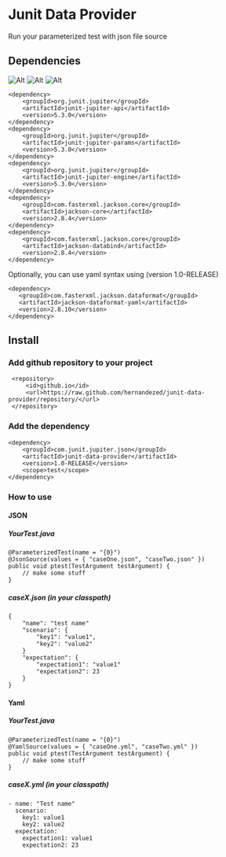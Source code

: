 # Junit Data Provider
Run your parameterized test with json file source

## Dependencies
![Alt](https://img.shields.io/badge/Jdk-+1.8.0-orange.svg?style=flat)
![Alt](https://img.shields.io/badge/Junit-5-green.svg?style=flat)
![Alt](https://img.shields.io/badge/Jackson-+2.8-blue.svg?style=flat)

~~~~
<dependency>
    <groupId>org.junit.jupiter</groupId>
    <artifactId>junit-jupiter-api</artifactId>
    <version>5.3.0</version>
</dependency>
<dependency>
    <groupId>org.junit.jupiter</groupId>
    <artifactId>junit-jupiter-params</artifactId>
    <version>5.3.0</version>
</dependency>
<dependency>
    <groupId>org.junit.jupiter</groupId>
    <artifactId>junit-jupiter-engine</artifactId>
    <version>5.3.0</version>
</dependency>
<dependency>
    <groupId>com.fasterxml.jackson.core</groupId>
    <artifactId>jackson-core</artifactId>
    <version>2.8.4</version>
</dependency>
<dependency>
    <groupId>com.fasterxml.jackson.core</groupId>
    <artifactId>jackson-databind</artifactId>
    <version>2.8.4</version>
</dependency>
~~~~

Optionally, you can use yaml syntax using (version 1.0-RELEASE)
~~~~
<dependency>
   <groupId>com.fasterxml.jackson.dataformat</groupId>
   <artifactId>jackson-dataformat-yaml</artifactId>
   <version>2.8.10</version>
</dependency>
~~~~
## Install
### Add github repository to your project
~~~~
 <repository>
     <id>github.io</id>
     <url>https://raw.github.com/hernandezed/junit-data-provider/repository/</url>
 </repository>
~~~~
### Add the dependency
~~~~
<dependency>
    <groupId>com.junit.jupiter.json</groupId>
    <artifactId>junit-data-provider</artifactId>
    <version>1.0-RELEASE</version>
    <scope>test</scope>
</dependency>
~~~~

### How to use
#### JSON
##### YourTest.java
~~~~
@ParameterizedTest(name = "{0}")
@JsonSource(values = { "caseOne.json", "caseTwo.json" })
public void ptest(TestArgument testArgument) {
    // make some stuff
}
~~~~

##### caseX.json (in your classpath)
~~~~
{
    "name": "test name"
    "scenario": {
        "key1": "value1",
        "key2": "value2"
    }
    "expectation": {
        "expectation1": "value1"
        "expectation2": 23
    }
}
~~~~
#### Yaml
##### YourTest.java
~~~~
@ParameterizedTest(name = "{0}")
@YamlSource(values = { "caseOne.yml", "caseTwo.yml" })
public void ptest(TestArgument testArgument) {
    // make some stuff
}
~~~~

##### caseX.yml (in your classpath)
~~~~
- name: "Test name"
  scenario:
    key1: value1
    key2: value2
  expectation:
    expectation1: value1
    expectation2: 23
        
~~~~
